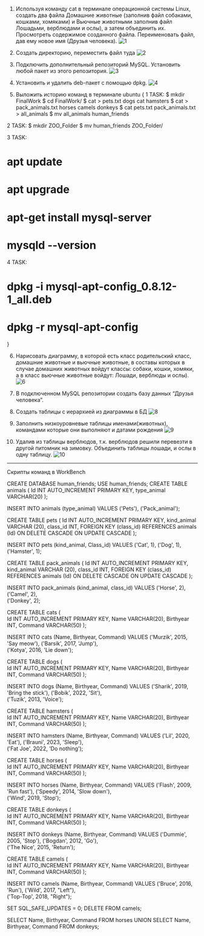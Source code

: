 1. Используя команду cat в терминале операционной системы Linux, создать
два файла Домашние животные (заполнив файл собаками, кошками,
хомяками) и Вьючные животными заполнив файл Лошадьми, верблюдами и
ослы), а затем объединить их. Просмотреть содержимое созданного файла.
Переименовать файл, дав ему новое имя (Друзья человека).
![1](https://github.com/EvgeniiK89/FinalWork.Developer/assets/90926703/98db6ed3-c75f-4f7b-b37b-ca857a67cae8)

2. Создать директорию, переместить файл туда
![2](https://github.com/EvgeniiK89/FinalWork.Developer/assets/90926703/76013537-4c5c-4acb-8c86-c7823494c52b)

3. Подключить дополнительный репозиторий MySQL. Установить любой пакет
из этого репозитория.
![3](https://github.com/EvgeniiK89/FinalWork.Developer/assets/90926703/0dcc1cba-0837-4069-9d1b-0d78f417c0c5)

4. Установить и удалить deb-пакет с помощью dpkg.
![4](https://github.com/EvgeniiK89/FinalWork.Developer/assets/90926703/29353c2d-1568-4c4d-b9c7-b9d087932e5c)

5. Выложить историю команд в терминале ubuntu
{
1 TASK:
   $ mkdir FinalWork
   $ cd FinalWork/
   $ cat > pets.txt
dogs
cat
hamsters
   $ cat > pack_animals.txt
horses
camels
donkeys
   $ cat pets.txt pack_animals.txt > all_animals
   $ mv all_animals human_friends

2 TASK: 
   $ mkdir ZOO_Folder
   $ mv human_friends ZOO_Folder/

3 TASK: 
   # apt update
   # apt upgrade
   # apt-get install mysql-server
   # mysqld --version

4 TASK: 
   # dpkg -i mysql-apt-config_0.8.12-1_all.deb
   # dpkg -r mysql-apt-config
   }

6. Нарисовать диаграмму, в которой есть класс родительский класс, домашние
животные и вьючные животные, в составы которых в случае домашних
животных войдут классы: собаки, кошки, хомяки, а в класс вьючные животные
войдут: Лошади, верблюды и ослы).
![6](https://github.com/EvgeniiK89/FinalWork.Developer/assets/90926703/51e46ff2-9cc4-4a78-afb2-5a0f6cd755e4)

7. В подключенном MySQL репозитории создать базу данных “Друзья
человека”.
8. Создать таблицы с иерархией из диаграммы в БД
![8](https://github.com/EvgeniiK89/FinalWork.Developer/assets/90926703/18d6879b-dcb9-4f76-a6d2-dd1973df6e28)

9. Заполнить низкоуровневые таблицы именами(животных), командами
которые они выполняют и датами рождения
![9](https://github.com/EvgeniiK89/FinalWork.Developer/assets/90926703/96a1e089-e0b8-4cc6-82b0-446c445cd599)

10. Удалив из таблицы верблюдов, т.к. верблюдов решили перевезти в другой
питомник на зимовку. Объединить таблицы лошади, и ослы в одну таблицу.
![10](https://github.com/EvgeniiK89/FinalWork.Developer/assets/90926703/a2a0356b-c82e-4e6a-b203-7dcce2c1f931)
_____________________________________________________________________________________________________________
Скрипты команд в WorkBench

CREATE DATABASE human_friends;
USE human_friends;
CREATE TABLE animals
(
	Id INT AUTO_INCREMENT PRIMARY KEY, 
	type_animal VARCHAR(20)
);

INSERT INTO animals (type_animal)
VALUES ('Pets'),
('Pack_animal');  

CREATE TABLE pets
(
	  Id INT AUTO_INCREMENT PRIMARY KEY,
    kind_animal VARCHAR (20),
    class_id INT,
    FOREIGN KEY (class_id) REFERENCES animals (Id) ON DELETE CASCADE ON UPDATE CASCADE
);

INSERT INTO pets (kind_animal, Class_id)
VALUES ('Cat', 1),
('Dog', 1),  
('Hamster', 1); 

CREATE TABLE pack_animals
(
	  Id INT AUTO_INCREMENT PRIMARY KEY,
    kind_animal VARCHAR (20),
    class_id INT,
    FOREIGN KEY (class_id) REFERENCES animals (Id) ON DELETE CASCADE ON UPDATE CASCADE
);

INSERT INTO pack_animals (kind_animal, class_id)
VALUES ('Horse', 2),
('Camel', 2),  
('Donkey', 2); 

CREATE TABLE cats 
(       
    Id INT AUTO_INCREMENT PRIMARY KEY, 
    Name VARCHAR(20), 
    Birthyear INT,
    Command VARCHAR(50)
);

INSERT INTO cats (Name, Birthyear, Command)
VALUES ('Murzik', 2015, 'Say meow'),
('Barsik', 2017, 'Jump'),  
('Kotya', 2016, 'Lie down'); 

CREATE TABLE dogs 
(       
    Id INT AUTO_INCREMENT PRIMARY KEY, 
    Name VARCHAR(20), 
    Birthyear INT,
    Command VARCHAR(50)
);

INSERT INTO dogs (Name, Birthyear, Command)
VALUES ('Sharik', 2019, 'Bring the stick'),
('Bobik', 2022, 'Sit'),  
('Tuzik', 2013, 'Voice');

CREATE TABLE hamsters 
(       
    Id INT AUTO_INCREMENT PRIMARY KEY, 
    Name VARCHAR(20), 
    Birthyear INT,
    Command VARCHAR(50)
);

INSERT INTO hamsters (Name, Birthyear, Command)
VALUES ('Lil', 2020, 'Eat'),
('Brauni', 2023, 'Sleep'),  
('Fat Joe', 2022, 'Do nothing');

CREATE TABLE horses 
(       
    Id INT AUTO_INCREMENT PRIMARY KEY, 
    Name VARCHAR(20), 
    Birthyear INT,
    Command VARCHAR(50)
);

INSERT INTO horses (Name, Birthyear, Command)
VALUES ('Flash', 2009, 'Run fast'),
('Speedy', 2014, 'Slow down'),  
('Wind', 2019, 'Stop');

CREATE TABLE donkeys 
(       
    Id INT AUTO_INCREMENT PRIMARY KEY, 
    Name VARCHAR(20), 
    Birthyear INT,
    Command VARCHAR(50)
);

INSERT INTO donkeys (Name, Birthyear, Command)
VALUES ('Dummie', 2005, 'Stop'),
('Bogdan', 2012, 'Go'),  
('The Nice', 2015, 'Return');

CREATE TABLE camels 
(       
    Id INT AUTO_INCREMENT PRIMARY KEY, 
    Name VARCHAR(20), 
    Birthyear INT,
    Command VARCHAR(50)
);

INSERT INTO camels (Name, Birthyear, Command)
VALUES ('Bruce', 2016, 'Run'),
('Wild', 2017, "Left"),  
('Top-Top', 2018, "Right");

SET SQL_SAFE_UPDATES = 0;
DELETE FROM camels;

SELECT Name, Birthyear, Command FROM horses
UNION SELECT  Name, Birthyear, Command FROM donkeys;

